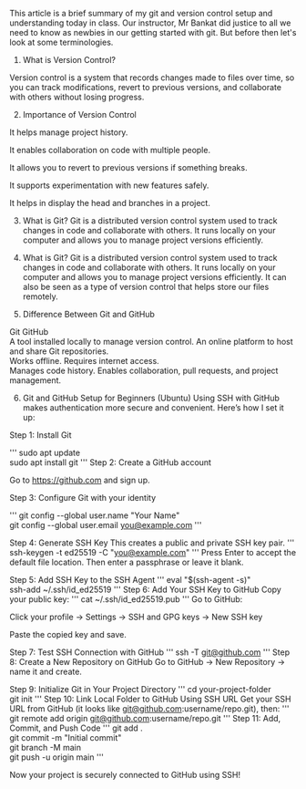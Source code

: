 This article is a brief summary of my git and version control setup and understanding today in class. Our instructor, Mr Bankat did justice to all we need to know as newbies in our getting started with git. But before then let's look at some terminologies.

1. What is Version Control?

Version control is a system that records changes made to files over time, so you can track modifications, revert to previous versions, and collaborate with others without losing progress.

2. Importance of Version Control

It helps manage project history.

It enables collaboration on code with multiple people.

It allows you to revert to previous versions if something breaks.

It supports experimentation with new features safely.

It helps in display the head and branches in a project.

3. What is Git?
   Git is a distributed version control system used to track changes in code and collaborate with others. It runs locally on your computer and allows you to manage project versions efficiently.

4. What is Git?
   Git is a distributed version control system used to track changes in code and collaborate with others. It runs locally on your computer and allows you to manage project versions efficiently.
   It can also be seen as a type of version control that helps store our files remotely.

5. Difference Between Git and GitHub

Git GitHub  
 A tool installed locally to manage version control. An online platform to host and share Git repositories.  
 Works offline. Requires internet access.  
 Manages code history. Enables collaboration, pull requests, and project management.

6. Git and GitHub Setup for Beginners (Ubuntu)
   Using SSH with GitHub makes authentication more secure and convenient. Here’s how I set it up:

Step 1: Install Git

'''
sudo apt update  
sudo apt install git
'''
Step 2: Create a GitHub account

Go to https://github.com and sign up.

Step 3: Configure Git with your identity

'''
git config --global user.name "Your Name"  
git config --global user.email you@example.com
'''

Step 4: Generate SSH Key
This creates a public and private SSH key pair.
'''
ssh-keygen -t ed25519 -C "you@example.com"
'''
Press Enter to accept the default file location. Then enter a passphrase or leave it blank.

Step 5: Add SSH Key to the SSH Agent
'''
eval "$(ssh-agent -s)"  
ssh-add ~/.ssh/id_ed25519
'''
Step 6: Add Your SSH Key to GitHub
Copy your public key:
'''
cat ~/.ssh/id_ed25519.pub
'''
Go to GitHub:

Click your profile → Settings → SSH and GPG keys → New SSH key

Paste the copied key and save.

Step 7: Test SSH Connection with GitHub
'''
ssh -T git@github.com
'''
Step 8: Create a New Repository on GitHub
Go to GitHub → New Repository → name it and create.

Step 9: Initialize Git in Your Project Directory
'''
cd your-project-folder  
git init
'''
Step 10: Link Local Folder to GitHub Using SSH URL
Get your SSH URL from GitHub (it looks like git@github.com:username/repo.git), then:
'''
git remote add origin git@github.com:username/repo.git
'''
Step 11: Add, Commit, and Push Code
'''
git add .  
git commit -m "Initial commit"  
git branch -M main  
git push -u origin main
'''


Now your project is securely connected to GitHub using SSH!
